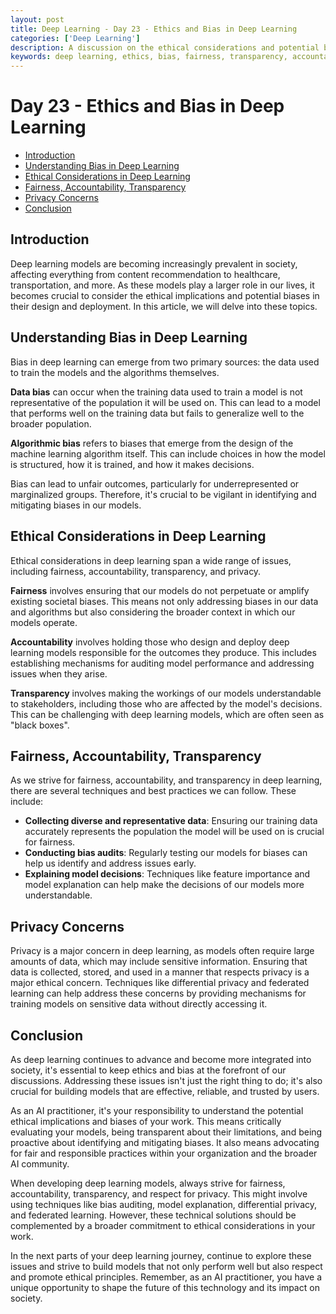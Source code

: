 ```yaml
---
layout: post
title: Deep Learning - Day 23 - Ethics and Bias in Deep Learning
categories: ['Deep Learning']
description: A discussion on the ethical considerations and potential biases in deep learning.
keywords: deep learning, ethics, bias, fairness, transparency, accountability, privacy, data bias, algorithmic bias
---
```

# Day 23 - Ethics and Bias in Deep Learning

- [Introduction](#introduction)
- [Understanding Bias in Deep Learning](#understanding-bias-in-deep-learning)
- [Ethical Considerations in Deep Learning](#ethical-considerations-in-deep-learning)
- [Fairness, Accountability, Transparency](#fairness-accountability-transparency)
- [Privacy Concerns](#privacy-concerns)
- [Conclusion](#conclusion)

## Introduction

Deep learning models are becoming increasingly prevalent in society, affecting everything from content recommendation to healthcare, transportation, and more. As these models play a larger role in our lives, it becomes crucial to consider the ethical implications and potential biases in their design and deployment. In this article, we will delve into these topics.

## Understanding Bias in Deep Learning

Bias in deep learning can emerge from two primary sources: the data used to train the models and the algorithms themselves.

**Data bias** can occur when the training data used to train a model is not representative of the population it will be used on. This can lead to a model that performs well on the training data but fails to generalize well to the broader population.

**Algorithmic bias** refers to biases that emerge from the design of the machine learning algorithm itself. This can include choices in how the model is structured, how it is trained, and how it makes decisions.

Bias can lead to unfair outcomes, particularly for underrepresented or marginalized groups. Therefore, it's crucial to be vigilant in identifying and mitigating biases in our models.

## Ethical Considerations in Deep Learning

Ethical considerations in deep learning span a wide range of issues, including fairness, accountability, transparency, and privacy.

**Fairness** involves ensuring that our models do not perpetuate or amplify existing societal biases. This means not only addressing biases in our data and algorithms but also considering the broader context in which our models operate.

**Accountability** involves holding those who design and deploy deep learning models responsible for the outcomes they produce. This includes establishing mechanisms for auditing model performance and addressing issues when they arise.

**Transparency** involves making the workings of our models understandable to stakeholders, including those who are affected by the model's decisions. This can be challenging with deep learning models, which are often seen as "black boxes".

## Fairness, Accountability, Transparency

As we strive for fairness, accountability, and transparency in deep learning, there are several techniques and best practices we can follow. These include:

- **Collecting diverse and representative data**: Ensuring our training data accurately represents the population the model will be used on is crucial for fairness.
- **Conducting bias audits**: Regularly testing our models for biases can help us identify and address issues early.
- **Explaining model decisions**: Techniques like feature importance and model explanation can help make the decisions of our models more understandable.

## Privacy Concerns

Privacy is a major concern in deep learning, as models often require large amounts of data, which may include sensitive information. Ensuring that data is collected, stored, and used in a manner that respects privacy is a major ethical concern. Techniques like differential privacy and federated learning can help address these concerns by providing mechanisms for training models on sensitive data without directly accessing it.

## Conclusion

As deep learning continues to advance and become more integrated into society, it's essential to keep ethics and bias at the forefront of our discussions. Addressing these issues isn't just the right thing to do; it's also crucial for building models that are effective, reliable, and trusted by users.

As an AI practitioner, it's your responsibility to understand the potential ethical implications and biases of your work. This means critically evaluating your models, being transparent about their limitations, and being proactive about identifying and mitigating biases. It also means advocating for fair and responsible practices within your organization and the broader AI community.

When developing deep learning models, always strive for fairness, accountability, transparency, and respect for privacy. This might involve using techniques like bias auditing, model explanation, differential privacy, and federated learning. However, these technical solutions should be complemented by a broader commitment to ethical considerations in your work.

In the next parts of your deep learning journey, continue to explore these issues and strive to build models that not only perform well but also respect and promote ethical principles. Remember, as an AI practitioner, you have a unique opportunity to shape the future of this technology and its impact on society.

